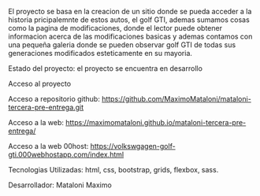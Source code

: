 El proyecto se basa en la creacion de un sitio donde se pueda acceder a la historia pricipalemnte de estos autos, el golf GTI, ademas sumamos cosas como la pagina de modificaciones, donde el lector puede obtener informacion acerca de las modificaciones basicas y ademas contamos con una pequeña galeria donde se pueden observar golf GTI de todas sus generaciones modificados esteticamente en su mayoria.

Estado del proyecto: el proyecto se encuentra en desarrollo

Acceso al proyecto 

Acceso a repositorio github: https://github.com/MaximoMataloni/mataloni-tercera-pre-entrega.git

Acceso a la web: https://maximomataloni.github.io/mataloni-tercera-pre-entrega/

Acceso a la web 00host: https://volkswgagen-golf-gti.000webhostapp.com/index.html



Tecnologias Utilizadas: html, css, bootstrap, grids, flexbox, sass.

Desarrollador: Mataloni Maximo